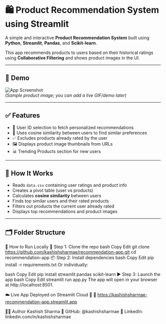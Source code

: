 # 🛍️ Product Recommendation System using Streamlit

A simple and interactive **Product Recommendation System** built using **Python**, **Streamlit**, **Pandas**, and **Scikit-learn**.

This app recommends products to users based on their historical ratings using **Collaborative Filtering** and shows product images in the UI.

---

## 📸 Demo

![App Screenshot](https://m.media-amazon.com/images/I/61LtuGzXeaL._SX679_.jpg)  
*(Sample product image; you can add a live GIF/demo later)*

---

## ✅ Features

- 🔽 User ID selection to fetch personalized recommendations  
- 🎯 Uses cosine similarity between users to find similar preferences  
- ✅ Excludes products already rated by the user  
- 🖼️ Displays product image thumbnails from URLs  
- 📊 Trending Products section for new users  

---

## 🧠 How It Works

- Reads `data.csv` containing user ratings and product info  
- Creates a pivot table (user vs products)  
- Calculates **cosine similarity** between users  
- Finds top similar users and their rated products  
- Filters out products the current user already rated  
- Displays top recommendations and product images  

---

## 🗂️ Folder Structure

🚀 How to Run Locally
🔧 Step 1: Clone the repo
bash
Copy
Edit
git clone https://github.com/kashishsharmae/recommendation-app.git
cd recommendation-app
📦 Step 2: Install dependencies
bash
Copy
Edit
pip install -r requirements.txt
Or individually:

bash
Copy
Edit
pip install streamlit pandas scikit-learn
▶️ Step 3: Launch the app
bash
Copy
Edit
streamlit run app.py
The app will open in your browser at http://localhost:8501.

☁️ Live App
Deployed on Streamlit Cloud 🚀
🔗 https://kashishsharmae-recommendation-app.streamlit.app

👨‍💻 Author
Kashish Sharma
🔗 GitHub: @kashishsharmae
🔗 LinkedIn: linkedin.com/in/kashishsharmae

